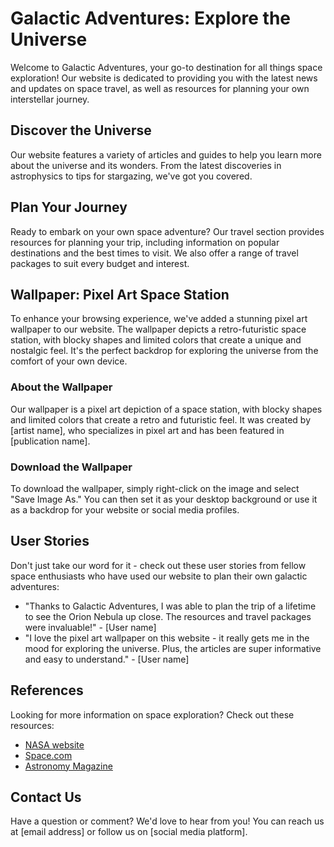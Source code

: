 <!--font:Playfair Display-->

# Galactic Adventures: Explore the Universe

Welcome to Galactic Adventures, your go-to destination for all things space exploration! Our website is dedicated to providing you with the latest news and updates on space travel, as well as resources for planning your own interstellar journey. 

## Discover the Universe

Our website features a variety of articles and guides to help you learn more about the universe and its wonders. From the latest discoveries in astrophysics to tips for stargazing, we've got you covered. 

## Plan Your Journey

Ready to embark on your own space adventure? Our travel section provides resources for planning your trip, including information on popular destinations and the best times to visit. We also offer a range of travel packages to suit every budget and interest. 

## Wallpaper: Pixel Art Space Station

To enhance your browsing experience, we've added a stunning pixel art wallpaper to our website. The wallpaper depicts a retro-futuristic space station, with blocky shapes and limited colors that create a unique and nostalgic feel. It's the perfect backdrop for exploring the universe from the comfort of your own device.

### About the Wallpaper

Our wallpaper is a pixel art depiction of a space station, with blocky shapes and limited colors that create a retro and futuristic feel. It was created by [artist name], who specializes in pixel art and has been featured in [publication name]. 

### Download the Wallpaper

To download the wallpaper, simply right-click on the image and select "Save Image As." You can then set it as your desktop background or use it as a backdrop for your website or social media profiles.

## User Stories

Don't just take our word for it - check out these user stories from fellow space enthusiasts who have used our website to plan their own galactic adventures:

- "Thanks to Galactic Adventures, I was able to plan the trip of a lifetime to see the Orion Nebula up close. The resources and travel packages were invaluable!" - [User name]
- "I love the pixel art wallpaper on this website - it really gets me in the mood for exploring the universe. Plus, the articles are super informative and easy to understand." - [User name]

## References

Looking for more information on space exploration? Check out these resources:

- [NASA website](#)
- [Space.com](#)
- [Astronomy Magazine](#)

## Contact Us

Have a question or comment? We'd love to hear from you! You can reach us at [email address] or follow us on [social media platform].

<!--

Write me content for website with wallpaper which alt text is:

"A pixel art depiction of a space station, with blocky shapes and limited colors that create a retro and futuristic feel."

The name/title of the page should not be 1:1 copy of the alt text but rather a real content of the website which is using this wallpaper.

- Use markdown format 
- Start with heading
- Heading should be short and concise
- The content should look like a real website 
- The website should not be about the wallpaper, wallpaper is just a related background
- Heading should be contain work "wallpaper" or "background"
- Include real sections like references, contact, user stories, etc. use things relevant to the page purpose.
- Feel free to use structure like headings, bullets, numbering, blockquotes, paragraphs, horizontal lines, etc.
- You can use formatting like bold or _italic_
- You can include UTF-8 emojis
- Links should be only #hash anchors (and you can refer to the document itself)
- Do not include images


---


# Galactic Adventures: Explore the Universe

Welcome to Galactic Adventures, your go-to destination for all things space exploration! Our website is dedicated to providing you with the latest news and updates on space travel, as well as resources for planning your own interstellar journey. 

## Discover the Universe

Our website features a variety of articles and guides to help you learn more about the universe and its wonders. From the latest discoveries in astrophysics to tips for stargazing, we've got you covered. 

## Plan Your Journey

Ready to embark on your own space adventure? Our travel section provides resources for planning your trip, including information on popular destinations and the best times to visit. We also offer a range of travel packages to suit every budget and interest. 

## Wallpaper: Pixel Art Space Station

To enhance your browsing experience, we've added a stunning pixel art wallpaper to our website. The wallpaper depicts a retro-futuristic space station, with blocky shapes and limited colors that create a unique and nostalgic feel. It's the perfect backdrop for exploring the universe from the comfort of your own device.

### About the Wallpaper

Our wallpaper is a pixel art depiction of a space station, with blocky shapes and limited colors that create a retro and futuristic feel. It was created by [artist name], who specializes in pixel art and has been featured in [publication name]. 

### Download the Wallpaper

To download the wallpaper, simply right-click on the image and select "Save Image As." You can then set it as your desktop background or use it as a backdrop for your website or social media profiles.

## User Stories

Don't just take our word for it - check out these user stories from fellow space enthusiasts who have used our website to plan their own galactic adventures:

- "Thanks to Galactic Adventures, I was able to plan the trip of a lifetime to see the Orion Nebula up close. The resources and travel packages were invaluable!" - [User name]
- "I love the pixel art wallpaper on this website - it really gets me in the mood for exploring the universe. Plus, the articles are super informative and easy to understand." - [User name]

## References

Looking for more information on space exploration? Check out these resources:

- [NASA website](#)
- [Space.com](#)
- [Astronomy Magazine](#)

## Contact Us

Have a question or comment? We'd love to hear from you! You can reach us at [email address] or follow us on [social media platform].

-->
